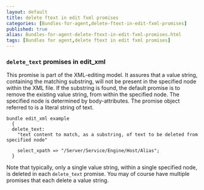 ```yaml
---
layout: default
title: delete ftext in edit fxml promises
categories: [Bundles-for-agent,delete-ftext-in-edit-fxml-promises]
published: true
alias: Bundles-for-agent-delete-ftext-in-edit-fxml-promises.html
tags: [Bundles for agent,delete ftext in edit fxml promises]
---
```


### `delete_text` promises in edit\_xml

  

This promise is part of the XML-editing model. It assures that a value
string, containing the matching substring, will not be present in the
specified node within the XML file. If the substring is found, the
default promise is to remove the existing value string, from within the
specified node. The specified node is determined by body-attributes. The
promise object referred to is a literal string of text.

  

```cf3
bundle edit_xml example
  {
  delete_text:
    "text content to match, as a substring, of text to be deleted from specified node"

    select_xpath => "/Server/Service/Engine/Host/Alias";
  }
```

  

Note that typically, only a single value string, within a single
specified node, is deleted in each `delete_text` promise. You may of
course have multiple promises that each delete a value string.
